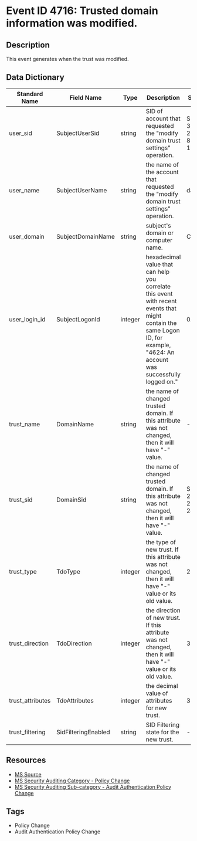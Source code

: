 # Event ID 4716: Trusted domain information was modified.

## Description
This event generates when the trust was modified.

## Data Dictionary
|Standard Name|Field Name|Type|Description|Sample Value|
|---|---|---|---|---|
|user_sid|SubjectUserSid|string|SID of account that requested the "modify domain trust settings" operation.|S-1-5-21-3457937927-2839227994-823803824-1104|
|user_name|SubjectUserName|string|the name of the account that requested the "modify domain trust settings" operation.|dadmin|
|user_domain|SubjectDomainName|string|subject's domain or computer name.|CONTOSO|
|user_login_id|SubjectLogonId|integer|hexadecimal value that can help you correlate this event with recent events that might contain the same Logon ID, for example, "4624: An account was successfully logged on."|0x138eb0|
|trust_name|DomainName|string|the name of changed trusted domain. If this attribute was not changed, then it will have "-" value.|-|
|trust_sid|DomainSid|string|the name of changed trusted domain. If this attribute was not changed, then it will have "-" value.|S-1-5-21-2226861337-2836268956-2433141405|
|trust_type|TdoType|integer|the type of new trust. If this attribute was not changed, then it will have "-" value or its old value.|2|
|trust_direction|TdoDirection|integer|the direction of new trust. If this attribute was not changed, then it will have "-" value or its old value.|3|
|trust_attributes|TdoAttributes|integer|the decimal value of attributes for new trust.|32|
|trust_filtering|SidFilteringEnabled|string|SID Filtering state for the new trust.|-|

## Resources
* [MS Source](https://github.com/MicrosoftDocs/windows-itpro-docs/blob/public/windows/security/threat-protection/auditing/event-4716.md)
* [MS Security Auditing Category - Policy Change](https://docs.microsoft.com/en-us/windows/security/threat-protection/auditing/advanced-security-audit-policy-settings#policy-change)
* [MS Security Auditing Sub-category - Audit Authentication Policy Change](https://github.com/MicrosoftDocs/windows-itpro-docs/tree/master/windows/security/threat-protection/auditing/audit-authentication-policy-change.md)

## Tags
* Policy Change
* Audit Authentication Policy Change